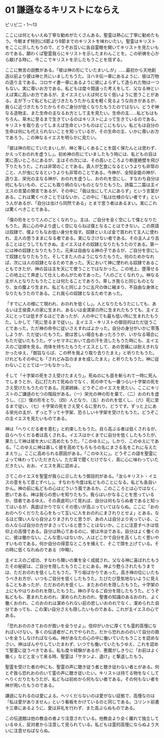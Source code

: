 # 01 謙遜なるキリストにならえ

ピリピ二・1〜13

ここには何ともいえぬ丁寧な勧めがたくさんある。聖霊は熱心に丁寧に勧めたもう。今朝まず特別に6節より8節までのキリストを味わいたい。聖霊はキリストをここに示したもうので、どうぞお互いに各自霊眼を開いてキリストを見たいものである。願わくぱ聖霊我らにキリストを示したまわんことを。この祈祷を心から献げる時に、今ここでキリストを示したもうことを信ずる。

ここに無言の説教がある。「彼は神の形にていたまいしが」……最初から天地創造以前より彼は神と共にいましたもうた。ヨハネ伝一章にあるように、彼は万物の造り主である。コロサイ書一章にあるように彼によらずして造られた物は一つもない。実に尊いお方である。私どもは度々間違った考えをして、父なる神といえば実に高いお方であるが、主イエスといえば何となく低いように思うことがある。主が下って私どもに近づきたもうたから主を軽く見るような向きがあるが、我らに近づきたもうたからそのご身分が低くなりたもうたのではない。どうぞ神なる造物主、また生命の主なるお方として主を見たい。生命の主……私どもはもちろん、草木に至るまで生きているのはキリストによって生きているのである。キリストを取り去ってしまえば生命というものはどこにもない。私どもは自分の生命は何にも代えられないことを知っているが、その生命の主、いかに尊いお方であろう。この神なるイエスを明らかに見たい。

「彼は神の形にていたまいしが、神と等しくあることを固く保たんとは思わず、かえっておのれを虚うし」。初め神の形にていましたもう時には、私どもの目は実に高いところにあるが、主はその次には、その高いところより断崖絶壁を飛び下りたもうた。これは非常のことである。貴人が乞食になるというよりも非常のこと、人が虫になるというよりも非常のことである。今神が、全知全能の神が、造り主、栄光の主なる神が、おのれを虚うし、おのれを空にし、すなわち自分は何にもないもの、どこにも取り柄のないものとなりたもうた。詩篇二二篇は主イエスの言葉の預言であるが、その中に「我は虫にして人にあらず」という言葉がある。これは驚くべきことではないか。この中に「私は仕様のない者です」という人があるが、「自分は虫けら同然である」とまで思う者はあるまい。実にこれは驚くべきことである。

「僕の形をとりて人のごとくなれり」。主は、ご自分を全く空にして僕となりたもうた。真に心の中より虚しく空にならねば僕となることはできない。この原語は奴隷で、僕よりもなお低い身分を指す。奴隷といえば金で買われて主人に使われ、主人の思うままになる者である。実になさけない者である。その主人より去ることはどうしてもできぬ。主イエスはその奴隷となりたもうたのである。第一には神の奴隷となりたもうた。元来は自由なる神の子であるが、ご自分を空にして奴隷となりたもうた。そしてまた人のようになりたもうた。何のためかなれば、次には人の奴隷となるためであった。天において神に使われる奴隷であることもできたが、神の旨は主を天にて使うことではなかった。この地上、堕落せるこの地上にて奔走して仕えしめんがためであった。「人のごとくなれり」。神なる主が人となりたもうたことは何たることであろう。卑しき我らと同じものとなり、女の腹より生まれ、私どもと同じように五尺の体に縮まり、不自由な身体となりたもうたのである。これ我らの奴隷となるためであった。

「すでに人の様にて現われ、おのれを低くし」。人となりたもうたにしても、あるいは王侯貴人の家に生まれ、あるいは金満家の所に生まれたもうても、主イエスにとっては低すぎるほどであったが、人の中にても最も低い所に生まれたもうた。しかして「死に至るまで従い」。主イエス・キリストの御目的はただ従うことであった。ただ神の命令に従いさえすればよかった。自分の身分がいかに零落しようが、ただ従いたもうた。彼は苦しい場合もあったろうが、いかなる場合にもただ従いたもうた。ゲッセマネにおいて血の汗を流したもうた時にも、主イエスのご従順を見る。肉体を持ちたもうたイエスとして、あの苦痛には耐えきれなかったゆえ、「御旨ならば、この杯を我より取り去りたまえ」と祈りたもうた。けれどもその中にも「されどみ旨のままを成したまえ」と祈りたもうた。神に従わないこととては一つもなかった。

そして「十字架の死をさえ受けたまえり」。死ぬのにも首を斬られて一時に死んでしまうとか、石に打たれて死ぬのでなく、死の中でも一番つらい十字架の死をさえ受けたもうたのである。兄弟姉妹、どうぞこのイエスを見たい。ここにキリストのご謙遜の七つの階段がある。（一）栄光の神の形を棄て、（二）おのれを虚うし、（三）僕の形をとり、（四）人となり、（五）おのれを低くし、（六）死に至るまで従い、（七）十字架の死をさえ受くるに至れり。どうです。ずっと上にある栄光の主が、ずっと下って十字架、恐ろしい十字架を受けたもうた。どうぞこの主イエスを見たいものである。

神は「へりくだる者を恵む」と約束したもうた。自ら高ぶる者は低くされるが、自らへりくだる者は高くされる。イエスはかくまでに自分を低くしたもうたが、果たして神は彼を大いに高めたもうた。「このゆえに」。しかり、このゆえにである。「このゆえに神は甚しく彼を高めてもろもろの名にまさる名をこれに与えたまえり」。ここに高められる原因がある。「このゆえに」。どうぞこの語を聖霊によって味わっていただきたい。ただ耳で聞くだけでなく、真に心に味わっていただきたい。おお、イエスを真に認めよ。

さてこのイエスを聖霊が我らに示したもう御目的がある。「汝らキリスト・イエスの意をもて意とすべし」。すなわち今度は私どものことになる。私ども各自いかん。神の前に私どもの心はどういう風であるか。このこころとは心ではなく、思いである。神は我らの思いを知りたもう。我らはいかなることを思っているか、信者であるゆえ、その真底叩いて見れば、自分は何もならぬ者であると知ってはいるが、真底ばかりでなくその思いが高ぶっていてはならぬ。ここに「おのおのへりくだりたる心をもって互いに人をおのれにまされりとせよ」とある。なるほど偉い人なら自分よりまされりと思うが、あの人は自分より劣っている、この人ならば自分の方がまさっていると思うことはないか。ことに注意すべきは信仰上の高慢である。自分は熱心であるのに、彼は冷淡である。自分はよく働くのに、彼は働かない。こんな思いはないか。人はどこかで自分を高くしたく思いやすいものである。何か自分の得意なところを捕えて、そこで頭を上げている。その時に低くなれぬのである（中略）。

主イエスのご成功、すなわち贖いの業を全く成就され、父なる神に喜ばれたもうたその秘密は、ご自分を隠したもうたことにある。神より甦らされたもうまでは、ただおのれを低くしたもうた。下り坂ばかりであった。高き神の位にいたもうべきお方が、いつもご自分を低くしたもうた。たびたび意気地ないように見えることもあったが、ただおのれを低くし、またおのれを隠したもうた。十字架の上にもやはりおのれを隠したもうた。神の子なるご自分を隠したもうた。どうぞ私どもも、恵まれたおのれ、潔められたおのれ、聖書の知識のあるおのれ、よく働くおのれ、このおのれは潔められない前の悲しいおのれでなく、潔められた自分であっても、この潔い自分さえも隠したいものである。これが主イエスの心である。

「恐れおののきておのが救いを全うせよ」。信仰がいかに厚くても霊的高慢になればいけない。多くの伝道者がこれでやられた。だから恐れおののいて自分の救いを全うしなければならぬ。神があなたの心の中に働いていたもうことを認めなさい。神はぼんやりしていたまわず、いつでも働いていたもうゆえ、これを認めて聖霊に従うぺきである。私も度々経験があるが、悪魔がしきりに「お前はよく働く」などと言って来る時、聖霊は「サタンよ、退け」と撃退したもう。

聖霊を受けた者の中にも、聖霊の声に聴き従う者と聴き従わない者とがある。何とぞ我ら恐れおののいて霊の声に聴き従いたい。キリストは持てる物をなくしてへりくだりたもうたが、私どもは初めから何もない者である。その何もない者を神が用いたもうのである。

謙遜になれるのは愛による。ヘリくだらないのは愛がない証拠で、高慢なのは「私は愛がありません」という看板をかけているのと同じである。コリント前書十三章にあるように、愛は非礼を行わず、また高ぶらぬものである。

この伝道館は他の教会の者より注意されている。他教会より全く離れて独立しているゆえ、反対者から注意して見られている。私どもは霊的高慢にならぬよう大いに注意せねばならぬ。

